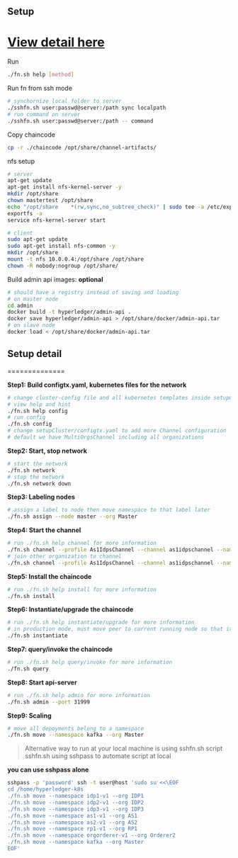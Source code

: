 ## Setup 
[View detail here](#setup-detail)  
==============

Run  
```sh
./fn.sh help [method]
```

Run fn from ssh mode  
```sh
# synchornize local folder to server
./sshfn.sh user:passwd@server:/path sync localpath
# run command on server
./sshfn.sh user:passwd@server:/path -- command
```

Copy chaincode  
```sh
cp -r ./chaincode /opt/share/channel-artifacts/
```

nfs setup  
```sh
# server
apt-get update
apt-get install nfs-kernel-server -y
mkdir /opt/share
chown mastertest /opt/share
echo "/opt/share    *(rw,sync,no_subtree_check)" | sudo tee -a /etc/exports
exportfs -a
service nfs-kernel-server start

# client
sudo apt-get update
sudo apt-get install nfs-common -y
mkdir /opt/share
mount -t nfs 10.0.0.4:/opt/share /opt/share
chown -R nobody:nogroup /opt/share/
```

Build admin api images: **optional**  
```sh
# should have a registry instead of saving and loading
# on master node
cd admin
docker build -t hyperledger/admin-api .
docker save hyperledger/admin-api > /opt/share/docker/admin-api.tar
# on slave node
docker load < /opt/share/docker/admin-api.tar
```

## Setup detail
==============

**Step1: Build configtx.yaml, kubernetes files for the network**  
```sh
# change cluster-config file and all kubernetes templates inside setupCluster/templates folder
# view help and hint
./fn.sh help config
# run config
./fn.sh config
# change setupCluster/configtx.yaml to add more Channel configuration 
# default we have MultiOrgsChannel including all organizations
```

**Step2: Start, stop network**  
```sh
# start the network
./fn.sh network
# stop the network
./fn.sh network down
```

**Step3: Labeling nodes**  
```sh
# assign a label to node then move namespace to that label later
./fn.sh assign --node master --org Master
```

**Step4: Start the channel**  
```sh
# run ./fn.sh help channel for more information
./fn.sh channel --profile As1IdpsChannel --channel as1idpschannel --namespace as1-v1
# join other organization to channel
./fn.sh channel --profile As1IdpsChannel --channel as1idpschannel --namespace idp2-v1 --mode=join
```

**Step5: Install the chaincode**  
```sh
# run ./fn.sh help install for more information
./fn.sh install
```

**Step6: Instantiate/upgrade the chaincode**  
```sh
# run ./fn.sh help instantiate/upgrade for more information
# in production mode, must move peer to current running node so that it can find chaincode image, or save image to share folder
./fn.sh instantiate
```

**Step7: query/invoke the chaincode**  
```sh
# run ./fn.sh help query/invoke for more information
./fn.sh query
```

**Step8: Start api-server**  
```sh
# run ./fn.sh help admin for more information
./fn.sh admin --port 31999
```

**Step9: Scaling**  
```sh
# move all depoyments belong to a namespace
./fn.sh move --namespace kafka --org Master
```


> Alternative way to run at your local machine is using sshfn.sh script
> sshfn.sh using sshpass to automate script at local

**you can use sshpass alone**
```sh
sshpass -p 'password' ssh -t user@host 'sudo su <<\EOF
cd /home/hyperledger-k8s
./fn.sh move --namespace idp1-v1 --org IDP1
./fn.sh move --namespace idp2-v1 --org IDP2
./fn.sh move --namespace idp3-v1 --org IDP3
./fn.sh move --namespace as1-v1 --org AS1
./fn.sh move --namespace as2-v1 --org AS2
./fn.sh move --namespace rp1-v1 --org RP1
./fn.sh move --namespace orgorderer-v1 --org Orderer2
./fn.sh move --namespace kafka --org Master
EOF'
```

